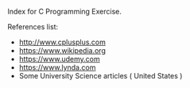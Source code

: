 Index for C Programming Exercise.

References list:
- http://www.cplusplus.com
- https://www.wikipedia.org
- https://www.udemy.com
- https://www.lynda.com
- Some University Science articles ( United States )